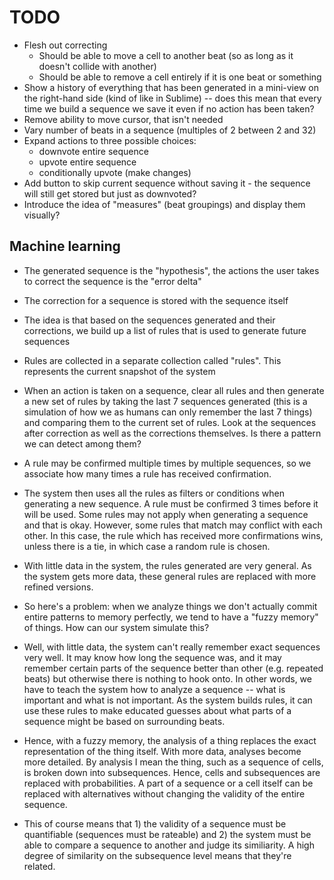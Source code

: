 # TODO

* Flesh out correcting
  * Should be able to move a cell to another beat (so as long as it doesn't
    collide with another)
  * Should be able to remove a cell entirely if it is one beat or something
* Show a history of everything that has been generated in a mini-view on the
  right-hand side (kind of like in Sublime) -- does this mean that every time we
  build a sequence we save it even if no action has been taken?
* Remove ability to move cursor, that isn't needed
* Vary number of beats in a sequence (multiples of 2 between 2 and 32)
* Expand actions to three possible choices:
  - downvote entire sequence
  - upvote entire sequence
  - conditionally upvote (make changes)
* Add button to skip current sequence without saving it - the sequence will
  still get stored but just as downvoted?
* Introduce the idea of "measures" (beat groupings) and display them visually?

## Machine learning

* The generated sequence is the "hypothesis", the actions the user takes to
  correct the sequence is the "error delta"
* The correction for a sequence is stored with the sequence itself
* The idea is that based on the sequences generated and their corrections, we
  build up a list of rules that is used to generate future sequences
* Rules are collected in a separate collection called "rules". This represents
  the current snapshot of the system
* When an action is taken on a sequence, clear all rules and then generate a new
  set of rules by taking the last 7 sequences generated (this is a simulation
  of how we as humans can only remember the last 7 things) and comparing them to
  the current set of rules. Look at the sequences after correction as well as
  the corrections themselves. Is there a pattern we can detect among them?
* A rule may be confirmed multiple times by multiple sequences, so we associate
  how many times a rule has received confirmation.
* The system then uses all the rules as filters or conditions when generating a
  new sequence. A rule must be confirmed 3 times before it will be used.
  Some rules may not apply when generating a sequence and that is okay. However,
  some rules that match may conflict with each other. In this case, the rule
  which has received more confirmations wins, unless there is a tie, in which
  case a random rule is chosen.
* With little data in the system, the rules generated are very general. As the
  system gets more data, these general rules are replaced with more refined
  versions.

* So here's a problem: when we analyze things we don't actually commit entire
  patterns to memory perfectly, we tend to have a "fuzzy memory" of things.
  How can our system simulate this?
* Well, with little data, the system can't really remember exact sequences very
  well. It may know how long the sequence was, and it may remember certain
  parts of the sequence better than other (e.g. repeated beats) but otherwise
  there is nothing to hook onto. In other words, we have to teach the
  system how to analyze a sequence -- what is important and what is not
  important. As the system builds rules, it can use these rules to make educated
  guesses about what parts of a sequence might be based on surrounding beats.
* Hence, with a fuzzy memory, the analysis of a thing replaces the exact
  representation of the thing itself. With more data, analyses become more
  detailed. By analysis I mean the thing, such as a sequence of cells, is broken
  down into subsequences. Hence, cells and subsequences are replaced with
  probabilities. A part of a sequence or a cell itself can be replaced with
  alternatives without changing the validity of the entire sequence.
* This of course means that 1) the validity of a sequence must be quantifiable
  (sequences must be rateable) and 2) the system must be able to compare a
  sequence to another and judge its similiarity. A high degree of similarity on
  the subsequence level means that they're related.
